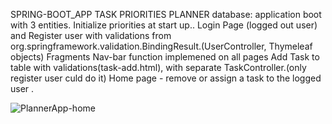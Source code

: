 SPRING-BOOT_APP TASK PRIORITIES PLANNER
database: application boot with 3 entities.
Initialize priorities at start up..
Login Page (logged out user) and Register user with validations from org.springframework.validation.BindingResult.(UserController, Thymeleaf objects) 
Fragments Nav-bar function implemened on all pages
Add Task to table with validations(task-add.html), with  separate TaskController.(only register user culd do it)
Home page - remove or assign a task to the logged user .

![PlannerApp-home](https://github.com/Foriee007/TaskPlanner_JavaAppSpringBoot/assets/24276867/91760b83-d83d-4d82-804a-fc52f5ad44f8)


